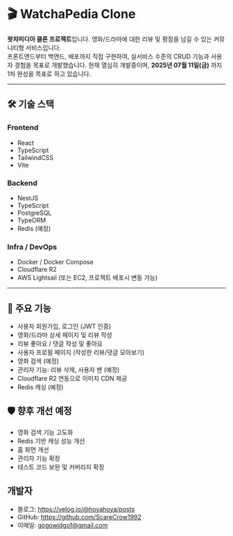 # 🎬 WatchaPedia Clone

**왓챠피디아 클론 프로젝트**입니다. 영화/드라마에 대한 리뷰 및 평점을 남길 수 있는 커뮤니티형 서비스입니다.  
프론트엔드부터 백엔드, 배포까지 직접 구현하여, 실서비스 수준의 CRUD 기능과 사용자 경험을 목표로 개발했습니다.
현재 열심히 개발중이며, **2025년 07월 11일(금)** 까지 1차 완성을 목표로 하고 있습니다.

---

## 🛠️ 기술 스택

### Frontend
- React
- TypeScript
- TailwindCSS
- Vite

### Backend
- NestJS
- TypeScript
- PostgreSQL
- TypeORM
- Redis (예정)

### Infra / DevOps
- Docker / Docker Compose
- Cloudflare R2
- AWS Lightsail (또는 EC2, 프로젝트 배포시 변동 가능)

---

## 🔑 주요 기능

- 사용자 회원가입, 로그인 (JWT 인증)
- 영화/드라마 상세 페이지 및 리뷰 작성
- 리뷰 좋아요 / 댓글 작성 및 좋아요
- 사용자 프로필 페이지 (작성한 리뷰/댓글 모아보기)
- 영화 검색 (예정)
- 관리자 기능: 리뷰 삭제, 사용자 밴 (예정)
- Cloudflare R2 연동으로 이미지 CDN 제공
- Redis 캐싱 (예정)



## 🛡️ 향후 개선 예정
- 영화 검색 기능 고도화
- Redis 기반 캐싱 성능 개선
- 홈 화면 개선
- 관리자 기능 확장
- 테스트 코드 보완 및 커버리지 확장



## 개발자
- 블로그: https://velog.io/@hoyahoya/posts
- GitHub: https://github.com/ScareCrow1992
- 이메일: gogowjdgo1@gmail.com